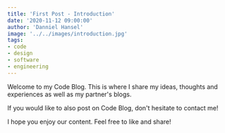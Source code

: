 ```yaml
---
title: 'First Post - Introduction'
date: '2020-11-12 09:00:00'
author: 'Danniel Hansel'
image: '../../images/introduction.jpg'
tags:
- code
- design
- software
- engineering
---
```


Welcome to my Code Blog. This is where I share my ideas, thoughts and experiences as well as my partner's blogs. 

If you would like to also post on Code Blog, don't hesitate to contact me!

I hope you enjoy our content. Feel free to like and share!

